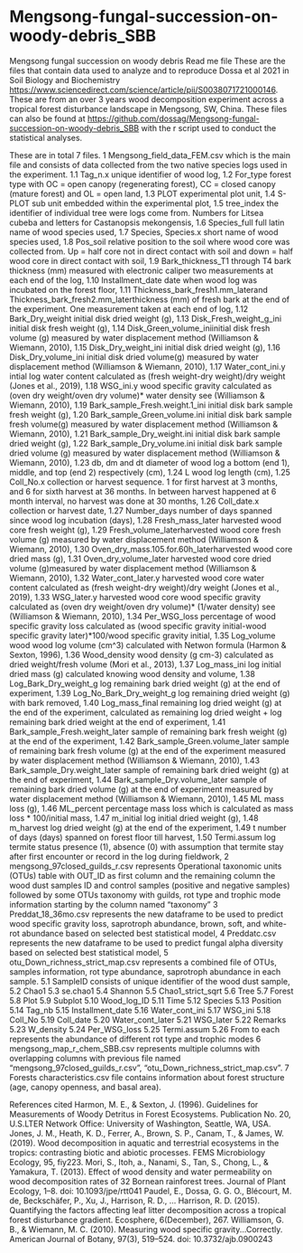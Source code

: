 # Mengsong-fungal-succession-on-woody-debris_SBB
Mengsong fungal succession on woody debris
Read me file
These are the files that contain data used to analyze and to reproduce Dossa et al 2021 in Soil Biology and Biochemistry https://www.sciencedirect.com/science/article/pii/S0038071721000146. These are from an over 3 years wood decomposition experiment across a tropical forest disturbance landscape in Mengsong, SW, China. 
These files can also be found at https://github.com/dossag/Mengsong-fungal-succession-on-woody-debris_SBB with the r script used to conduct the statistical analyses.

These are in total 7 files.
1	Mengsong_field_data_FEM.csv which is the main file and consists of data collected from the two native species logs used in the experiment. 
1.1	Tag_n.x unique identifier of wood log,
1.2	For_type forest type with OC = open canopy (regenerating forest), CC = closed canopy (mature forest) and OL = open land,
1.3	PLOT experimental plot unit,
1.4	S-PLOT sub unit embedded within the experimental plot,
1.5	tree_index the identifier of individual tree were logs come from. Numbers for Litsea cubeba and letters for Castanopsis mekongensis,
1.6	Species_full full latin name of wood species used,
1.7	Species, Species.x short name of wood species used,
1.8	Pos_soil relative position to the soil where wood core was collected from. Up = half core not in direct contact with soil and down = half wood core in direct contact with soil,
1.9	Bark_thickness_T1 through T4 bark thickness (mm) measured with electronic caliper two measurements at each end of the log,
1.10	Installment_date date when wood log was incubated on the forest floor,
1.11	Thickness_bark_fresh1.mm_laterand Thickness_bark_fresh2.mm_laterthickness (mm) of fresh bark at the end of the experiment. One measurement taken at each end of log,
1.12	Bark_Dry_weight initial disk dried weight (g),
1.13	Disk_Fresh_weight_g_ini initial disk fresh weight (g),
1.14	Disk_Green_volume_iniinitial disk fresh volume (g) measured by water displacement method (Williamson & Wiemann, 2010),
1.15	Disk_Dry_weight_ini initial disk dried weight (g),
1.16	Disk_Dry_volume_ini initial disk dried volume(g) measured by water displacement method (Williamson & Wiemann, 2010),
1.17	Water_cont_ini.y intial log water content calculated as (fresh weight-dry weight)/dry weight (Jones et al., 2019),
1.18	WSG_ini.y wood specific gravity calculated as (oven dry weight/oven dry volume)* water density see (Williamson & Wiemann, 2010),
1.19	Bark_sample_Fresh.weight.1_ini initial disk bark sample fresh weight (g),
1.20	Bark_sample_Green_volume.ini initial disk bark sample fresh volume(g) measured by water displacement method (Williamson & Wiemann, 2010),
1.21	Bark_sample_Dry_weight.ini initial disk bark sample dried weight (g),
1.22	Bark_sample_Dry_volume.ini initial disk bark sample dried volume (g) measured by water displacement method (Williamson & Wiemann, 2010),
1.23	db, dm and dt diameter of wood log a bottom (end 1), middle, and top (end 2) respectively (cm),
1.24	L wood log length (cm),
1.25	Coll_No.x collection or harvest sequence. 1 for first harvest at 3 months, and 6 for sixth harvest at 36 months. In between harvest happened at 6 month interval, no harvest was done at 30 months,
1.26	Coll_date.x collection or harvest date,
1.27	Number_days number of days spanned since wood log incubation (days),
1.28	Fresh_mass_later harvested wood core fresh weight (g),
1.29	Fresh_volume_laterharvested wood core fresh volume (g) measured by water displacement method (Williamson & Wiemann, 2010),
1.30	Oven_dry_mass.105.for.60h_laterharvested wood core dried mass (g),
1.31	Oven_dry_volume_later harvested wood core dried volume (g)measured by water displacement method (Williamson & Wiemann, 2010),
1.32	Water_cont_later.y harvested wood core water content calculated as (fresh weight-dry weight)/dry weight (Jones et al., 2019),
1.33	WSG_later.y harvested wood core wood specific gravity calculated as (oven dry weight/oven dry volume)* (1/water density) see (Williamson & Wiemann, 2010), 
1.34	Per_WSG_loss percentage of wood specific gravity loss calculated as (wood specific gravity initial-wood specific gravity later)*100/wood specific gravity initial,
1.35	Log_volume wood wood log volume (cm^3) calculated with Netwon formula (Harmon & Sexton, 1996),
1.36	Wood_density wood density (g cm-3) calculated as dried weight/fresh volume (Mori et al., 2013),
1.37	Log_mass_ini log initial dried mass (g) calculated knowing wood density and volume,
1.38	Log_Bark_Dry_weight_g log remaining bark dried weight (g) at the end of experiment,
1.39	Log_No_Bark_Dry_weight_g log remaining dried weight (g) with bark removed,
1.40	Log_mass_final remaining log dried weight (g) at the end of the experiment, calculated as remaining log dried weight + log remaining bark dried weight at the end of experiment,
1.41	Bark_sample_Fresh.weight_later sample of remaining bark fresh weight (g) at the end of the experiment,
1.42	Bark_sample_Green.volume_later sample of remaining bark fresh volume (g) at the end of the experiment measured by water displacement method (Williamson & Wiemann, 2010),
1.43	Bark_sample_Dry.weight_later sample of remaining bark dried weight (g) at the end of experiment,
1.44	Bark_sample_Dry.volume_later sample of remaining bark dried volume (g) at the end of experiment measured by water displacement method (Williamson & Wiemann, 2010),
1.45	ML mass loss (g),
1.46	ML_percent percentage mass loss which is calculated as mass loss * 100/initial mass,
1.47	m_initial log initial dried weight (g),
1.48	m_harvest log dried weight (g) at the end of the experiment,
1.49	t number of days (days) spanned on forest floor till harvest,
1.50	Termi.assum log termite status presence (1), absence (0) with assumption that termite stay after first encounter or record in the log during fieldwork,
2	mengsong_97closed_guilds_r.csv represents Operational taxonomic units (OTUs) table with OUT_ID as first column and the remaining column the wood dust samples ID and control samples (positive and negative samples) followed by some OTUs taxonomy with guilds, rot type and trophic mode information starting by the column named “taxonomy” 
3	Preddat_18_36mo.csv represents the new dataframe to be used to predict wood specific gravity loss, saprotroph abundance, brown, soft, and white-rot abundance based on selected best statistical model, 
4	Preddatc.csv represents the new dataframe to be used to predict fungal alpha diversity based on selected best statistical model,
5	otu_Down_richness_strict_map.csv represents a combined file of OTUs, samples information, rot type abundance, saprotroph abundance in each sample. 
5.1	SampleID consists of unique identifier of the wood dust sample, 
5.2	Chao1
5.3	se.chao1
5.4	Shannon
5.5	Chao1_strict_sqrt
5.6	Tree
5.7	Forest
5.8	Plot
5.9	Subplot
5.10	Wood_log_ID
5.11	Time
5.12	Species
5.13	Position
5.14	Tag_nb
5.15	Installment_date
5.16	Water_cont_ini
5.17	WSG_ini
5.18	Coll_No
5.19	Coll_date
5.20	Water_cont_later
5.21	WSG_later
5.22	Remarks
5.23	W_density
5.24	Per_WSG_loss
5.25	Termi.assum
5.26	From  to  each represents the abundance of different rot type and trophic modes
6	mengsong_map_r_chem_SBB.csv represents multiple columns with overlapping columns with previous file named “mengsong_97closed_guilds_r.csv”, “otu_Down_richness_strict_map.csv”. 
7	Forests characteristics.csv file contains information about forest structure (age, canopy openness, and basal area).


References cited
Harmon, M. E., & Sexton, J. (1996). Guidelines for Measurements of Woody Detritus in Forest Ecosystems. Publication No. 20, U.S.LTER Network Office: University of Washington, Seattle, WA, USA.
Jones, J. M., Heath, K. D., Ferrer, A., Brown, S. P., Canam, T., & James, W. (2019). Wood decomposition in aquatic and terrestrial ecosystems in the tropics: contrasting biotic and abiotic processes. FEMS Microbiology Ecology, 95, fiy223.
Mori, S., Itoh,  a., Nanami, S., Tan, S., Chong, L., & Yamakura, T. (2013). Effect of wood density and water permeability on wood decomposition rates of 32 Bornean rainforest trees. Journal of Plant Ecology, 1–8. doi: 10.1093/jpe/rtt041
Paudel, E., Dossa, G. G. O., Blécourt, M. de, Beckschäfer, P., Xu, J., Harrison, R. D., … Harrison, R. D. (2015). Quantifying the factors affecting leaf litter decomposition across a tropical forest disturbance gradient. Ecosphere, 6(December), 267.
Williamson, G. B., & Wiemann, M. C. (2010). Measuring wood specific gravity...Correctly. American Journal of Botany, 97(3), 519–524. doi: 10.3732/ajb.0900243

